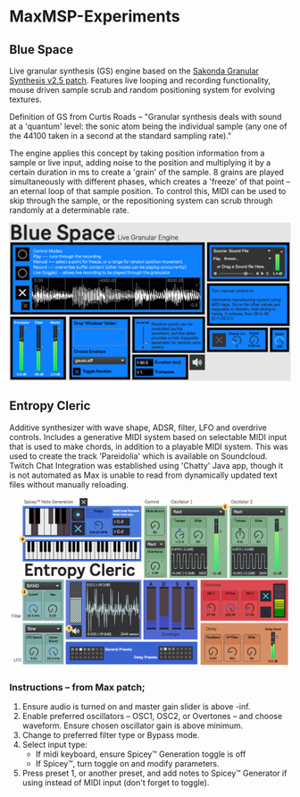 # MaxMSP-Experiments
  ## Blue Space
Live granular synthesis (GS) engine based on the [Sakonda Granular Synthesis v2.5 patch](http://formantbros.jp/sako/download.html). Features live looping and recording functionality, mouse driven sample scrub and random positioning system for evolving textures.

Definition of GS from Curtis Roads – "Granular synthesis deals with sound at a 'quantum' level: the sonic atom being the individual sample (any one of the 44100 taken in a second at the standard sampling rate)." 

The engine applies this concept by taking position information from a sample or live input, adding noise to the position and multiplying it by a certain duration in ms to create a 'grain' of the sample. 8 grains are played simultaneously with different phases, which creates a 'freeze' of that point – an eternal loop of that sample position. To control this, MIDI can be used to skip through the sample, or the repositioning system can scrub through randomly at a determinable rate.

![alt text](https://raw.githubusercontent.com/haelyons/Website-Content/master/BLUE%20SPACE.png)


  ## Entropy Cleric
Additive synthesizer with wave shape, ADSR, filter, LFO and overdrive controls. Includes a generative MIDI system based on selectable MIDI input that is used to make chords, in addition to a playable MIDI system. This was used to create the track 'Pareidolia' which is available on Soundcloud. Twitch Chat Integration was established using 'Chatty' Java app, though it is not automated as Max is unable to read from dynamically updated text files without manually reloading.

![alt text](https://github.com/haelyons/Website-Content/blob/master/ENTROPY%20CLERIC%202.png)

  ### Instructions – from Max patch;
1. Ensure audio is turned on and master gain slider is above -inf.
2. Enable preferred oscillators – OSC1, OSC2, or Overtones –  and choose waveform. Ensure chosen oscillator gain is above minimum.
3. Change to preferred filter type or Bypass mode. 
4. Select input type:
     * If midi keyboard, ensure Spicey™ Generation toggle is off
     * If Spicey™, turn toggle on and modify parameters. 
5. Press preset 1, or another preset, and add notes to Spicey™ Generator if using instead of MIDI input (don't forget to toggle).
